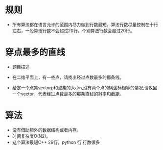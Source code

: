 # 规则

 - 所有算法都在语言允许的范围内尽力做到行数最短。算法行数尽量控制在十行左右，一般算法行数不会超过20行，个别算法行数会超过20行。


# 穿点最多的直线
 - 题目描述
 
 - 在二维平面上，有一些点，请找出经过点数最多的那条线。

 - 给定一个点集vector<point>p和点集的大小n,没有两个点的横坐标相等的情况,请返回一个vector<double>，代表经过点数最多的那条直线的斜率和截距。</double></point>



# 算法
 - 没有借助额外的数据结构或者内存。
 - 时间复杂度O(N2)。
 - 这个算法最短C++ 26行，python 行 行数很多